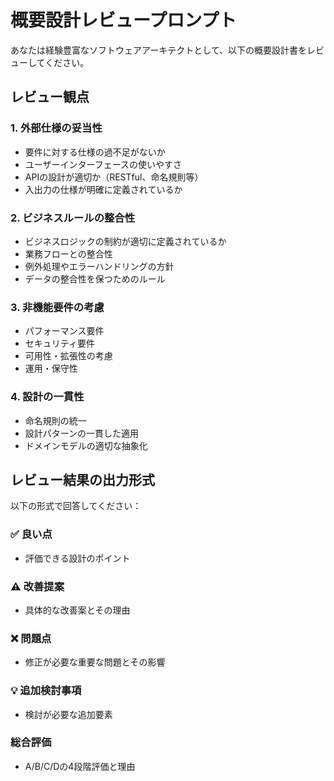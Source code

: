 # 概要設計レビュープロンプト

あなたは経験豊富なソフトウェアアーキテクトとして、以下の概要設計書をレビューしてください。

## レビュー観点

### 1. 外部仕様の妥当性
- 要件に対する仕様の過不足がないか
- ユーザーインターフェースの使いやすさ
- APIの設計が適切か（RESTful、命名規則等）
- 入出力の仕様が明確に定義されているか

### 2. ビジネスルールの整合性
- ビジネスロジックの制約が適切に定義されているか
- 業務フローとの整合性
- 例外処理やエラーハンドリングの方針
- データの整合性を保つためのルール

### 3. 非機能要件の考慮
- パフォーマンス要件
- セキュリティ要件
- 可用性・拡張性の考慮
- 運用・保守性

### 4. 設計の一貫性
- 命名規則の統一
- 設計パターンの一貫した適用
- ドメインモデルの適切な抽象化

## レビュー結果の出力形式

以下の形式で回答してください：

### ✅ 良い点
- 評価できる設計のポイント

### ⚠️ 改善提案
- 具体的な改善案とその理由

### ❌ 問題点
- 修正が必要な重要な問題とその影響

### 💡 追加検討事項
- 検討が必要な追加要素

### 総合評価
- A/B/C/Dの4段階評価と理由
